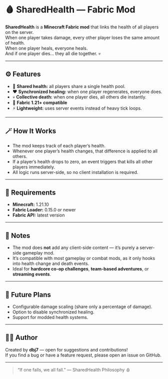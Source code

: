 # 🩸 SharedHealth — Fabric Mod

**SharedHealth** is a **Minecraft Fabric mod** that links the health of all players on the server.  
When one player takes damage, every other player loses the same amount of health.  
When one player heals, everyone heals.  
And if one player dies… they all die together. 💀

---

## ⚙️ Features

- 🔗 **Shared health:** all players share a single health pool.
- ❤️ **Synchronized healing:** when one player regenerates, everyone does.
- 💀 **Collective death:** when one player dies, all others die instantly.
- 🧩 **Fabric 1.21+ compatible**
- ⚡ **Lightweight:** uses server events instead of heavy tick loops.

---

## 🪄 How It Works

- The mod keeps track of each player’s health.
- Whenever one player’s health changes, that difference is applied to all others.
- If a player’s health drops to zero, an event triggers that kills all other players immediately.
- All logic runs server-side, so no client installation is required.

---

## 🔧 Requirements

- **Minecraft:** 1.21.10
- **Fabric Loader:** 0.15.0 or newer  
- **Fabric API:** latest version

---

## 🧠 Notes

- The mod does **not** add any client-side content — it’s purely a server-side gameplay mod.
- It’s compatible with most gameplay or combat mods, as it only hooks into health change and death events.
- Ideal for **hardcore co-op challenges**, **team-based adventures**, or **streaming events**.

---

## 🧩 Future Plans

- Configurable damage scaling (share only a percentage of damage).  
- Option to disable synchronized healing.  
- Support for modded health systems.

---

## 🧑‍💻 Author

Created by **dbj7** — open for suggestions and contributions!  
If you find a bug or have a feature request, please open an issue on GitHub.

---

> “If one falls, we all fall.” — SharedHealth Philosophy 🩸
